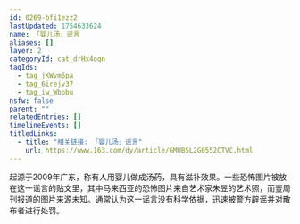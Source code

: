 ```yaml
---
id: 0269-bfi1ezz2
lastUpdated: 1754633624
name: 「婴儿汤」谣言
aliases: []
layer: 2
categoryId: cat_drHx4oqn
tagIds:
  - tag_jKWvm6pa
  - tag_6irejv37
  - tag_iw_Wbpbu
nsfw: false
parent: ""
relatedEntries: []
timelineEvents: []
titledLinks:
  - title: "相关链接: 「婴儿汤」谣言"
    url: https://www.163.com/dy/article/GMUBSL2G0552CTVC.html
---
```


起源于2009年广东，称有人用婴儿做成汤药，具有滋补效果。一些恐怖图片被放在这一谣言的贴文里，其中马来西亚的恐怖图片来自艺术家朱昱的艺术照，而壹周刊报道的图片来源未知。通常认为这一谣言没有科学依据，迅速被警方辟谣并对散布者进行处罚。